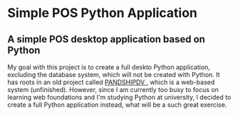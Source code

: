 <h1> Simple POS Python Application </h1>
<h2> A simple POS desktop application based on Python </h2>


<p>
  My goal with this project is to create a full deskto Python application, excluding the database system, which will not be created with Python. It has roots in an old project called <a href="https://github.com/laecyo2003/pdvsimplesl"/> PANDSHIPDV </a>, which is a web-based system (unfinished). However, since I am currently too busy to focus on learning web foundations and I'm studying Python at university, I decided to create a full Python application instead, what will be a such great exercise.
</p>
